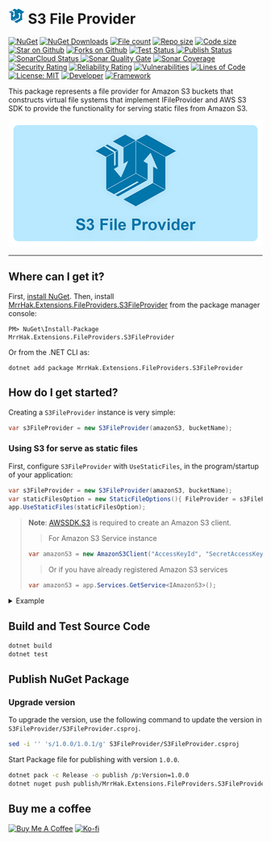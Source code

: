 ![S3 File Provider](https://raw.githubusercontent.com/mrrhak/s3_file_provider/master/icon-small.png) S3 File Provider
======================

[![NuGet](http://img.shields.io/nuget/vpre/MrrHak.Extensions.FileProviders.S3FileProvider.svg?label=NuGet&logo=nuget)](https://www.nuget.org/packages/MrrHak.Extensions.FileProviders.S3FileProvider)
[![NuGet Downloads](https://img.shields.io/nuget/dt/MrrHak.Extensions.FileProviders.S3FileProvider?style=flat&logo=docusign&label=Downloads&link=https%3A%2F%2Fwww.nuget.org%2Fstats%2Fpackages%2FMrrHak.Extensions.FileProviders.S3FileProvider)](https://www.nuget.org/stats/packages/MrrHak.Extensions.FileProviders.S3FileProvider?groupby=Version)
[![File count](https://img.shields.io/github/directory-file-count/mrrhak/s3_file_provider?type=file&style=flat&logo=onlyoffice&label=Files&link=https%3A%2F%2Fgithub.com%2Fmrrhak%2Fs3_file_provider)](https://github.com/mrrhak/s3_file_provider)
[![Repo size](https://img.shields.io/github/repo-size/mrrhak/s3_file_provider?style=flat&logo=github&label=Repo%20size&link=https%3A%2F%2Fgithub.com%2Fmrrhak%2Fs3_file_provider)](https://github.com/mrrhak/s3_file_provider)
[![Code size](https://img.shields.io/github/languages/code-size/mrrhak/s3_file_provider?logo=csharp&color=blue&label=Code%20size)](https://github.com/mrrhak/s3_file_provider)
[![Star on Github](https://img.shields.io/github/stars/mrrhak/s3_file_provider.svg?style=flat&logo=github&colorB=deeppink&label=Stars)](https://github.com/mrrhak/s3_file_provider)
[![Forks on Github](https://img.shields.io/github/forks/mrrhak/s3_file_provider?style=flat&label=Forks&logo=github)](https://github.com/mrrhak/s3_file_provider)
[![Test Status](https://github.com/mrrhak/s3_file_provider/actions/workflows/dotnet.yml/badge.svg) ](https://github.com/mrrhak/s3_file_provider/actions?query=workflow%3A)
[![Publish Status](https://github.com/mrrhak/s3_file_provider/actions/workflows/publish.yml/badge.svg) ](https://github.com/mrrhak/s3_file_provider/actions?query=workflow%3A)
[![SonarCloud Status](https://github.com/mrrhak/s3_file_provider/actions/workflows/sonarcloud.yml/badge.svg) ](https://github.com/mrrhak/s3_file_provider/actions?query=workflow%3A)
[![Sonar Quality Gate](https://img.shields.io/sonar/quality_gate/mrrhak_s3_file_provider?server=https%3A%2F%2Fsonarcloud.io&style=flat&logo=sonarcloud&label=Quality%20Gate)](https://sonarcloud.io/summary/overall?id=mrrhak_s3_file_provider)
[![Sonar Coverage](https://img.shields.io/sonar/coverage/mrrhak_s3_file_provider?server=https%3A%2F%2Fsonarcloud.io&style=flat&logo=sonarcloud&label=Coverage)](https://sonarcloud.io/summary/overall?id=mrrhak_s3_file_provider)
[![Security Rating](https://sonarcloud.io/api/project_badges/measure?project=mrrhak_s3_file_provider&metric=security_rating)](https://sonarcloud.io/summary/new_code?id=mrrhak_s3_file_provider)
[![Reliability Rating](https://sonarcloud.io/api/project_badges/measure?project=mrrhak_s3_file_provider&metric=reliability_rating)](https://sonarcloud.io/summary/new_code?id=mrrhak_s3_file_provider)
[![Vulnerabilities](https://sonarcloud.io/api/project_badges/measure?project=mrrhak_s3_file_provider&metric=vulnerabilities)](https://sonarcloud.io/summary/new_code?id=mrrhak_s3_file_provider)
[![Lines of Code](https://sonarcloud.io/api/project_badges/measure?project=mrrhak_s3_file_provider&metric=ncloc)](https://sonarcloud.io/summary/new_code?id=mrrhak_s3_file_provider)
[![License: MIT](https://img.shields.io/github/license/mrrhak/s3_file_provider?label=License&color=red&logo=Leanpub)](https://opensource.org/licenses/MIT)
[![Developer](https://img.shields.io/badge/Developed_by-Mrr_Hak-blue.svg?logo=devdotto)](https://mrrhak.com)
[![Framework](https://img.shields.io/badge/Frameworks-.Net_8.0_|_.Net_7.0_|_.Net_6.0_|_.Net_Standard_2.0_|_.Net_Framework_4.6.2-blue.svg?logo=dotnet)](https://www.nuget.org/packages/MrrHak.Extensions.FileProviders.S3FileProvider)

This package represents a file provider for Amazon S3 buckets that constructs virtual file systems that implement IFileProvider and AWS S3 SDK to provide the functionality for serving static files from Amazon S3.

![S3 File Provider](https://raw.githubusercontent.com/mrrhak/s3_file_provider/master/s3_file_provider.png)

---

## Where can I get it?

First, [install NuGet](http://docs.nuget.org/docs/start-here/installing-nuget). Then, install [MrrHak.Extensions.FileProviders.S3FileProvider](https://www.nuget.org/packages/MrrHak.Extensions.FileProviders.S3FileProvider) from the package manager console:

```
PM> NuGet\Install-Package MrrHak.Extensions.FileProviders.S3FileProvider
```
Or from the .NET CLI as:
```
dotnet add package MrrHak.Extensions.FileProviders.S3FileProvider
```

## How do I get started?

Creating a `S3FileProvider` instance is very simple:

```csharp
var s3FileProvider = new S3FileProvider(amazonS3, bucketName);
```

### Using S3 for serve as static files

First, configure `S3FileProvider` with `UseStaticFiles`, in the program/startup of your application:

```csharp
var s3FileProvider = new S3FileProvider(amazonS3, bucketName);
var staticFilesOption = new StaticFileOptions(){ FileProvider = s3FileProvider};
app.UseStaticFiles(staticFilesOption);
```

> **Note**: [AWSSDK.S3](https://www.nuget.org/packages/AWSSDK.S3) is required to create an Amazon S3 client.
> >For Amazon S3 Service instance
> 
> ```csharp
> var amazonS3 = new AmazonS3Client("AccessKeyId", "SecretAccessKey", Amazon.RegionEndpoint.APSoutheast1);
> ```
>
> > Or if you have already registered Amazon S3 services
>
> ```csharp
> var amazonS3 = app.Services.GetService<IAmazonS3>();
> ```
> 

<details>
  <summary>Example</summary>

  ### Program.cs
  1. Register `IAmazonS3` client to `services` collection
       - `AWSOptions` is using from `AWSSDK.Extensions.NETCore.Setup`

        ```csharp
            // This value should be get from appsettings.json
            const string S3_BUCKET_NAME = "bucket-name";
            const string S3_ACCESS_KEY = "access-key";
            const string S3_SECRET_KEY = "secret-key";
            const string DEFAULT_REGION = "region";

            // Get AWS profile info directly from configuration (Profile authentication)
            AWSOptions awsOptions = builder.Configuration.GetAWSOptions();
            awsOptions.Region = RegionEndpoint.GetBySystemName(DEFAULT_REGION);
            builder.Services.AddDefaultAWSOptions(awsOptions);

            // IAM user authentication
            AWSOptions s3Options = awsOptions;
            if (!string.IsNullOrEmpty(S3_ACCESS_KEY) && !string.IsNullOrEmpty(S3_SECRET_KEY))
            {
                s3Options = new AWSOptions() { Credentials = new BasicAWSCredentials(S3_ACCESS_KEY, S3_SECRET_KEY) };
                s3Options.Region = RegionEndpoint.GetBySystemName(DEFAULT_REGION);
            }
            builder.Services.AddAWSService<IAmazonS3>(s3Options);
        ```

  2. Register `S3FileProvider` with `UseStaticFiles`
        ```csharp
        var amazonS3 = app.Services.GetService<IAmazonS3>();
        var s3FileProvider = new S3FileProvider(amazonS3, S3_BUCKET_NAME);
        var staticFilesOption = new StaticFileOptions(){ FileProvider = s3FileProvider};
        app.UseStaticFiles(staticFilesOption);
        ```
</details>

## Build and Test Source Code

```bash
dotnet build
dotnet test
```

## Publish NuGet Package

### Upgrade version

To upgrade the version, use the following command to update the version in `S3FileProvider/S3FileProvider.csproj`.

```bash
sed -i '' 's/1.0.0/1.0.1/g' S3FileProvider/S3FileProvider.csproj
```

Start Package file for publishing with version `1.0.0`.

```bash
dotnet pack -c Release -o publish /p:Version=1.0.0
dotnet nuget push publish/MrrHak.Extensions.FileProviders.S3FileProvider.*.nupkg -s https://api.nuget.org/v3/index.json -k $NUGET_API_KEY
```

## Buy me a coffee

 [![Buy Me A Coffee](https://user-images.githubusercontent.com/26390946/161375563-69c634fd-89d2-45ac-addd-931b03996b34.png)](https://www.buymeacoffee.com/mrrhak) [![Ko-fi](https://user-images.githubusercontent.com/26390946/161375565-e7d64410-bbcf-4a28-896b-7514e106478e.png)](https://ko-fi.com/mrrhak)
